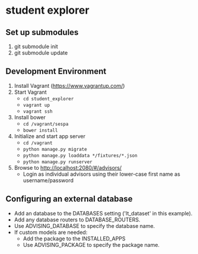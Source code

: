 # student explorer #

## Set up submodules ##
1. git submodule init
2. git submodule update

## Development Environment ##
1. Install Vagrant (https://www.vagrantup.com/)
2. Start Vagrant
   - `cd student_explorer`
   - `vagrant up`
   - `vagrant ssh`
3. Install bower
   - `cd /vagrant/sespa`
   - `bower install`
4. Initialize and start app server
    - `cd /vagrant`
    - `python manage.py migrate`
    - `python manage.py loaddata */fixtures/*.json`
    - `python manage.py runserver`
5. Browse to [http://localhost:2080/#/advisors/](http://localhost:2080/#/advisors/)
    - Login as individual advisors using their lower-case first name as username/password

## Configuring an external database ##
- Add an database to the DATABASES setting ('lt_dataset' in this example).
- Add any database routers to DATABASE_ROUTERS.
- Use ADVISING_DATABASE to specify the database name.
- If custom models are needed:
    - Add the package to the INSTALLED_APPS
    - Use ADVISING_PACKAGE to specify the package name.
